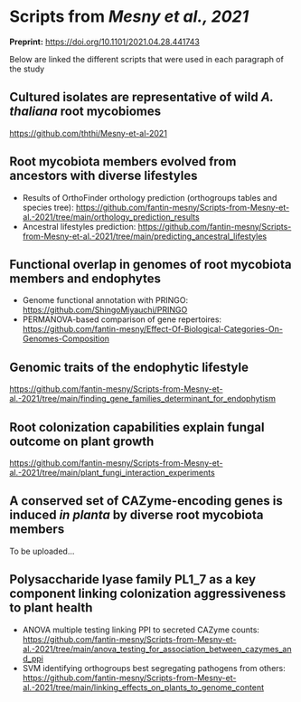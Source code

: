 # Scripts from ***Mesny *et al.*, 2021***

**Preprint:** https://doi.org/10.1101/2021.04.28.441743

Below are linked the different scripts that were used in each paragraph of the study

## Cultured isolates are representative of wild *A. thaliana* root mycobiomes

https://github.com/ththi/Mesny-et-al-2021

## Root mycobiota members evolved from ancestors with diverse lifestyles

- Results of OrthoFinder orthology prediction (orthogroups tables and species tree): https://github.com/fantin-mesny/Scripts-from-Mesny-et-al.-2021/tree/main/orthology_prediction_results
- Ancestral lifestyles prediction: https://github.com/fantin-mesny/Scripts-from-Mesny-et-al.-2021/tree/main/predicting_ancestral_lifestyles

## Functional overlap in genomes of root mycobiota members and endophytes

- Genome functional annotation with PRINGO: https://github.com/ShingoMiyauchi/PRINGO
- PERMANOVA-based comparison of gene repertoires: https://github.com/fantin-mesny/Effect-Of-Biological-Categories-On-Genomes-Composition

## Genomic traits of the endophytic lifestyle

https://github.com/fantin-mesny/Scripts-from-Mesny-et-al.-2021/tree/main/finding_gene_families_determinant_for_endophytism

## Root colonization capabilities explain fungal outcome on plant growth

https://github.com/fantin-mesny/Scripts-from-Mesny-et-al.-2021/tree/main/plant_fungi_interaction_experiments

## A conserved set of CAZyme-encoding genes is induced *in planta* by diverse root mycobiota members

To be uploaded...

## Polysaccharide lyase family PL1_7 as a key component linking colonization aggressiveness to plant health

- ANOVA multiple testing linking PPI to secreted CAZyme counts: https://github.com/fantin-mesny/Scripts-from-Mesny-et-al.-2021/tree/main/anova_testing_for_association_between_cazymes_and_ppi
- SVM identifying orthogroups best segregating pathogens from others: https://github.com/fantin-mesny/Scripts-from-Mesny-et-al.-2021/tree/main/linking_effects_on_plants_to_genome_content

